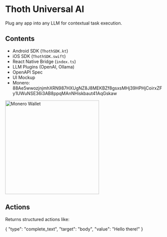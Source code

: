 
# Thoth Universal AI

Plug any app into any LLM for contextual task execution.

## Contents

- Android SDK (`ThothSDK.kt`)
- iOS SDK (`ThothSDK.swift`)
- React Native Bridge (`index.ts`)
- LLM Plugins (OpenAI, Ollama)
- OpenAPI Spec
- UI Mockup
- Monero:  88Ae5wwozjnjmhXRN987HXUgNZ8J8MEKBZf8gsxsMHj39HPHjCoirxZFy1UWuNSE36i3AB8ppqMAnNHiskbaut41AqGskaw

<img src="../monero_wallet.png" alt="Monero Wallet" width="300" height="300">

## Actions

Returns structured actions like:

{ "type": "complete_text", "target": "body", "value": "Hello there!" }


